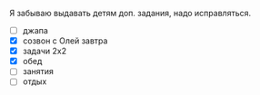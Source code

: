 Я забываю выдавать детям доп. задания, надо исправляться.
- [ ] джапа
- [x] созвон с Олей завтра
- [x] задачи 2х2
- [x] обед
- [ ] занятия
- [ ] отдых